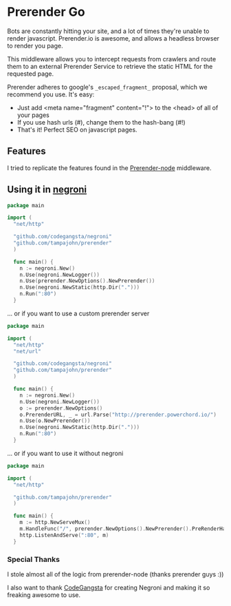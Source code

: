 Prerender Go
===========================

Bots are constantly hitting your site, and a lot of times they're unable to render
javascript.  Prerender.io is awesome, and allows a headless browser to render you
page.  

This middleware allows you to intercept requests from crawlers and route them
to an external Prerender Service to retrieve the static HTML for the requested page.

Prerender adheres to google's `_escaped_fragment_` proposal, which we recommend you use. It's easy:
- Just add &lt;meta name="fragment" content="!"> to the &lt;head> of all of your pages
- If you use hash urls (#), change them to the hash-bang (#!)
- That's it! Perfect SEO on javascript pages.

## Features
I tried to replicate the features found in the [Prerender-node](https://github.com/prerender/prerender-node/)
middleware.

## Using it in [negroni](https://github.com/codegangsta/negroni)
``` go
package main

import (
  "net/http"

  "github.com/codegangsta/negroni"
  "github.com/tampajohn/prerender"
  )

  func main() {
    n := negroni.New()
    n.Use(negroni.NewLogger())
    n.Use(prerender.NewOptions().NewPrerender())
    n.Use(negroni.NewStatic(http.Dir(".")))
    n.Run(":80")
  }


```
... or if you want to use a custom prerender server

``` go
package main

import (
  "net/http"
  "net/url"

  "github.com/codegangsta/negroni"
  "github.com/tampajohn/prerender"
  )

  func main() {
    n := negroni.New()
    n.Use(negroni.NewLogger())
    o := prerender.NewOptions()
    o.PrerenderURL, _ = url.Parse("http://prerender.powerchord.io/")
    n.Use(o.NewPrerender())
    n.Use(negroni.NewStatic(http.Dir(".")))
    n.Run(":80")
  }


  ```
  ... or if you want to use it without negroni
  ``` go
  package main

  import (
    "net/http"

    "github.com/tampajohn/prerender"
    )

    func main() {
      m := http.NewServeMux()
      m.HandleFunc("/", prerender.NewOptions().NewPrerender().PreRenderHandler)
      http.ListenAndServe(":80", m)
    }

```

### Special Thanks
I stole almost all of the logic from prerender-node (thanks prerender guys :))

I also want to thank [CodeGangsta](https://github.com/codegangsta) for creating
Negroni and making it so freaking awesome to use.
